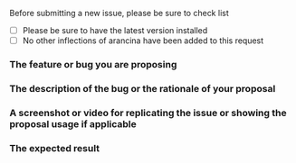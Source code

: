 <!-- 
Please fill the following sections with the required information.
Before submitting a new issue, 
 -->

Before submitting a new issue, please be sure to check list
* [ ] Please be sure to have the latest version installed
* [ ] No other inflections of arancina have been added to this request

### The feature or bug you are proposing
<!-- replace me -->

### The description of the bug or the rationale of your proposal
<!-- replace me -->

### A screenshot or video for replicating the issue or showing the proposal usage if applicable
<!-- replace me -->

### The expected result
<!-- replace me -->
